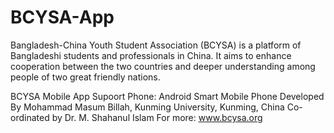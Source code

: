 # BCYSA-App
Bangladesh-China Youth Student Association (BCYSA) is a platform of Bangladeshi students and professionals in China. It aims to enhance cooperation between the two countries and deeper understanding among people of two great friendly nations.

BCYSA Mobile App
Supoort Phone: Android Smart Mobile Phone
Developed By Mohammad Masum Billah, Kunming University, Kunming, China
Co-ordinated by Dr. M. Shahanul Islam
For more: www.bcysa.org
